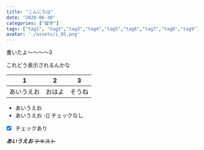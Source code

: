 ```yaml
---
title: "こんにちは"
date: "2020-06-30"
categories: ["留学"]
tags: ["tag1", "tag2","tag3","tag4","tag5","tag6","tag7","tag8","tag9"]
avatar: './assets/i_05.png'
---
```


書いたよ〜〜〜〜3

これどう表示されるんかな

|1|2|3|
|-|-|-|
|あいうえお|おはよ|そうね|

*   あいうえお
*   あいうえお
-[] チェックなし
-[x]    チェックあり 

***あいうえお***
~~テキスト~~